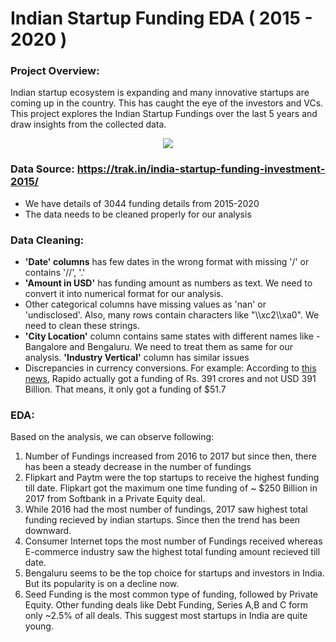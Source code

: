 # Indian Startup Funding EDA ( 2015 - 2020 ) 

### Project Overview:

Indian startup ecosystem is expanding and many innovative startups are coming up in the country. This has caught the eye of the investors and VCs. This project explores the Indian Startup Fundings over the last 5 years and draw insights from the collected data.

<p align="center"><img src="https://stvp-static-prod.s3.amazonaws.com/uploads/sites/2/2018/04/startup_funding_2-960x540.jpg"/></p>

### Data Source: https://trak.in/india-startup-funding-investment-2015/

- We have details of 3044 funding details from 2015-2020
- The data needs to be cleaned properly for our analysis 

### Data Cleaning: 
- **'Date' columns** has few dates in the wrong format with missing '/' or contains '//', '.' 
- **'Amount in USD'** has funding amount as numbers as text. We need to convert it into numerical format for our analysis. 
- Other categorical columns have missing values as 'nan' or 'undisclosed'. Also, many rows contain characters like "\\\\xc2\\\\xa0". We need to clean these strings. 
- **'City Location'** column contains same states with different names like - Bangalore and Bengaluru. We need to treat them as same for our analysis. **'Industry Vertical'** column has similar issues
- Discrepancies in currency conversions. For example: According to [this news](https://yourstory.com/2019/08/startup-funding-bike-taxi-app-rapido-series-b-westbridge-capital#:~:text=Its%20valuation%20has%20now%20reached%20Rs%201%2C005%20crore.&text=Bengaluru%2Dbased%20bike%20taxi%20app%20Rapido%20has%20raised%20funding%20of,Limited%2C%20and%20a%20few%20others), Rapido actually got a funding of Rs. 391 crores and not USD 391 Billion. That means, it only got a funding of $51.7 

### EDA: 
Based on the analysis, we can observe following: 

1. Number of Fundings increased from 2016 to 2017 but since then, there has been a steady decrease in the number of fundings
2. Flipkart and Paytm were the top startups to receive the highest funding till date. Flipkart got the maximum one time funding of ~ $250 Billion in 2017 from Softbank in a Private Equity deal.
3. While 2016 had the most number of fundings, 2017 saw highest total funding recieved by indian startups. Since then the trend has been downward.
4. Consumer Internet tops the most number of Fundings received whereas E-commerce industry saw the highest total funding amount recieved till date.
5. Bengaluru seems to be the top choice for startups and investors in India. But its popularity is on a decline now.
6. Seed Funding is the most common type of funding, followed by Private Equity. Other funding deals like Debt Funding, Series A,B and C form only ~2.5% of all deals. This suggest most startups in India are quite young. 






